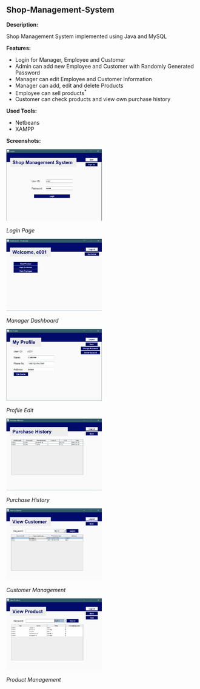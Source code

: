 Shop-Management-System
----------------------
**Description:**

Shop Management System implemented using Java and MySQL


**Features:**
* Login for Manager, Employee and Customer
* Admin can add new Employee and Customer with Randomly Generated Password
* Manager can edit Employee and Customer Information
* Manager can add, edit and delete Products
* Employee can sell products<sup>*</sup>
* Customer can check products and view own purchase history

**Used Tools:**
* Netbeans
* XAMPP

**Screenshots:**

<img src="https://github.com/MihajaSun/ShopManagement/blob/main/screenshots/login_page.jpg?raw=true" width="50%"/>

_Login Page_

<img src="https://github.com/MihajaSun/ShopManagement/blob/main/screenshots/dashboard.jpg?raw=true" width="50%"/>

_Manager Dashboard_

<img src="https://github.com/MihajaSun/ShopManagement/blob/main/screenshots/edit_profile.jpg?raw=true" width="50%"/>

_Profile Edit_

<img src="https://github.com/MihajaSun/ShopManagement/blob/main/screenshots/history.jpg?raw=true" width="50%"/>

_Purchase History_

<img src="https://github.com/MihajaSun/ShopManagement/blob/main/screenshots/customers.jpg?raw=true" width="50%"/>

_Customer Management_

<img src="https://github.com/MihajaSun/ShopManagement/blob/main/screenshots/products.jpg?raw=true" width="50%"/>

_Product Management_
